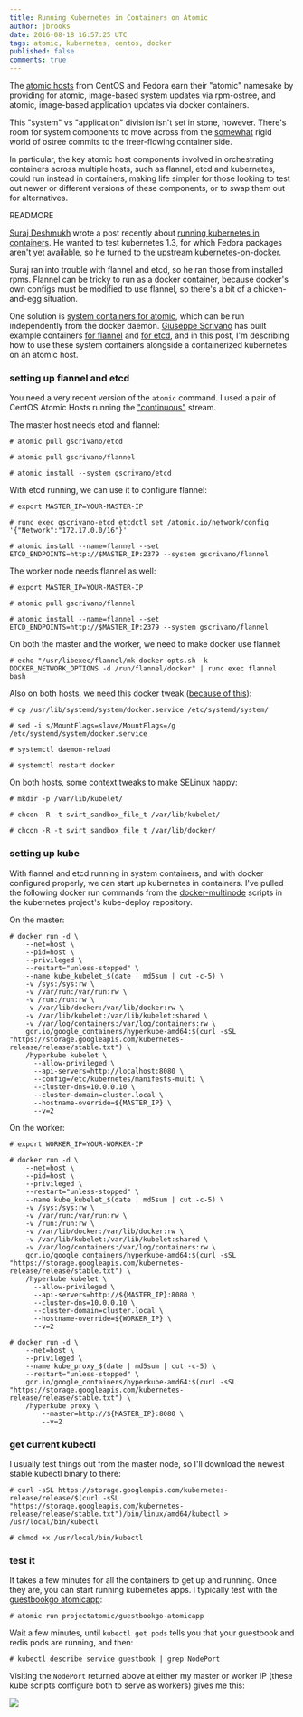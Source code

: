 ```yaml
---
title: Running Kubernetes in Containers on Atomic
author: jbrooks
date: 2016-08-18 16:57:25 UTC
tags: atomic, kubernetes, centos, docker
published: false
comments: true
---
```


The [atomic hosts](http://www.projectatomic.io/docs/introduction/) from CentOS and Fedora earn their "atomic" namesake by providing for atomic, image-based system updates via rpm-ostree, and atomic, image-based application updates via docker containers.

This "system" vs "application" division isn't set in stone, however. There's room for system components to move across from the [somewhat](http://www.projectatomic.io/blog/2016/07/hacking-and-extending-atomic-host/) rigid world of ostree commits to the freer-flowing container side.

In particular, the key atomic host components involved in orchestrating containers across multiple hosts, such as flannel, etcd and kubernetes, could run instead in containers, making life simpler for those looking to test out newer or different versions of these components, or to swap them out for alternatives.

READMORE

[Suraj Deshmukh](https://twitter.com/surajd_) wrote a post recently about [running kubernetes in containers](https://deshmukhsuraj.wordpress.com/2016/07/19/hybrid-setup-for-multi-node-kubernetes/). He wanted to test kubernetes 1.3, for which Fedora packages aren't yet available, so he turned to the upstream [kubernetes-on-docker](https://github.com/kubernetes/kubernetes.github.io/blob/master/docs/getting-started-guides/docker-multinode/master.md). 

Suraj ran into trouble with flannel and etcd, so he ran those from installed rpms. Flannel can be tricky to run as a docker container, because docker's own configs must be modified to use flannel, so there's a bit of a chicken-and-egg situation. 

One solution is [system containers for atomic](http://www.scrivano.org/2016/03/24/system-containers-for-atomic/), which can be run independently from the docker daemon. [Giuseppe Scrivano](https://twitter.com/gscrivano) has built example containers [for flannel](https://hub.docker.com/r/gscrivano/flannel/) and [for etcd](https://hub.docker.com/r/gscrivano/etcd/), and in this post, I'm describing how to use these system containers alongside a containerized kubernetes on an atomic host.

### setting up flannel and etcd

You need a very recent version of the `atomic` command. I used a pair of CentOS Atomic Hosts running the ["continuous"](https://wiki.centos.org/SpecialInterestGroup/Atomic/Devel) stream.

The master host needs etcd and flannel:

```
# atomic pull gscrivano/etcd

# atomic pull gscrivano/flannel

# atomic install --system gscrivano/etcd
```

With etcd running, we can use it to configure flannel:

```
# export MASTER_IP=YOUR-MASTER-IP

# runc exec gscrivano-etcd etcdctl set /atomic.io/network/config '{"Network":"172.17.0.0/16"}'

# atomic install --name=flannel --set ETCD_ENDPOINTS=http://$MASTER_IP:2379 --system gscrivano/flannel
```

The worker node needs flannel as well:

```
# export MASTER_IP=YOUR-MASTER-IP

# atomic pull gscrivano/flannel

# atomic install --name=flannel --set ETCD_ENDPOINTS=http://$MASTER_IP:2379 --system gscrivano/flannel
```

On both the master and the worker, we need to make docker use flannel:

```
# echo "/usr/libexec/flannel/mk-docker-opts.sh -k DOCKER_NETWORK_OPTIONS -d /run/flannel/docker" | runc exec flannel bash
```

Also on both hosts, we need this docker tweak ([because of this](https://github.com/kubernetes/kubernetes/issues/4869)):

```
# cp /usr/lib/systemd/system/docker.service /etc/systemd/system/

# sed -i s/MountFlags=slave/MountFlags=/g /etc/systemd/system/docker.service

# systemctl daemon-reload

# systemctl restart docker
```

On both hosts, some context tweaks to make SELinux happy:

```
# mkdir -p /var/lib/kubelet/

# chcon -R -t svirt_sandbox_file_t /var/lib/kubelet/

# chcon -R -t svirt_sandbox_file_t /var/lib/docker/
```

### setting up kube

With flannel and etcd running in system containers, and with docker configured properly, we can start up kubernetes in containers. I've pulled the following docker run commands from the [docker-multinode](https://github.com/kubernetes/kube-deploy/tree/master/docker-multinode) scripts in the kubernetes project's kube-deploy repository.

On the master:

```
# docker run -d \
    --net=host \
    --pid=host \
    --privileged \
    --restart="unless-stopped" \
    --name kube_kubelet_$(date | md5sum | cut -c-5) \
    -v /sys:/sys:rw \
    -v /var/run:/var/run:rw \
    -v /run:/run:rw \
    -v /var/lib/docker:/var/lib/docker:rw \
    -v /var/lib/kubelet:/var/lib/kubelet:shared \
    -v /var/log/containers:/var/log/containers:rw \
    gcr.io/google_containers/hyperkube-amd64:$(curl -sSL "https://storage.googleapis.com/kubernetes-release/release/stable.txt") \
    /hyperkube kubelet \
      --allow-privileged \
      --api-servers=http://localhost:8080 \
      --config=/etc/kubernetes/manifests-multi \
      --cluster-dns=10.0.0.10 \
      --cluster-domain=cluster.local \
      --hostname-override=${MASTER_IP} \
      --v=2
```

On the worker:

```
# export WORKER_IP=YOUR-WORKER-IP

# docker run -d \
    --net=host \
    --pid=host \
    --privileged \
    --restart="unless-stopped" \
    --name kube_kubelet_$(date | md5sum | cut -c-5) \
    -v /sys:/sys:rw \
    -v /var/run:/var/run:rw \
    -v /run:/run:rw \
    -v /var/lib/docker:/var/lib/docker:rw \
    -v /var/lib/kubelet:/var/lib/kubelet:shared \
    -v /var/log/containers:/var/log/containers:rw \
    gcr.io/google_containers/hyperkube-amd64:$(curl -sSL "https://storage.googleapis.com/kubernetes-release/release/stable.txt") \
    /hyperkube kubelet \
      --allow-privileged \
      --api-servers=http://${MASTER_IP}:8080 \
      --cluster-dns=10.0.0.10 \
      --cluster-domain=cluster.local \
      --hostname-override=${WORKER_IP} \
      --v=2

# docker run -d \
    --net=host \
    --privileged \
    --name kube_proxy_$(date | md5sum | cut -c-5) \
    --restart="unless-stopped" \
    gcr.io/google_containers/hyperkube-amd64:$(curl -sSL "https://storage.googleapis.com/kubernetes-release/release/stable.txt") \
    /hyperkube proxy \
        --master=http://${MASTER_IP}:8080 \
        --v=2
```

### get current kubectl

I usually test things out from the master node, so I'll download the newest stable kubectl binary to there:

```
# curl -sSL https://storage.googleapis.com/kubernetes-release/release/$(curl -sSL "https://storage.googleapis.com/kubernetes-release/release/stable.txt")/bin/linux/amd64/kubectl > /usr/local/bin/kubectl

# chmod +x /usr/local/bin/kubectl
```

### test it

It takes a few minutes for all the containers to get up and running. Once they are, you can start running kubernetes apps. I typically test with the [guestbookgo atomicapp](https://github.com/projectatomic/nulecule-library/tree/master/guestbookgo-atomicapp):

```
# atomic run projectatomic/guestbookgo-atomicapp
```

Wait a few minutes, until `kubectl get pods` tells you that your guestbook and redis pods are running, and then:

```
# kubectl describe service guestbook | grep NodePort
```

Visiting the `NodePort` returned above at either my master or worker IP (these kube scripts configure both to serve as workers) gives me this:

![](images/guestbook-ftw.png)

